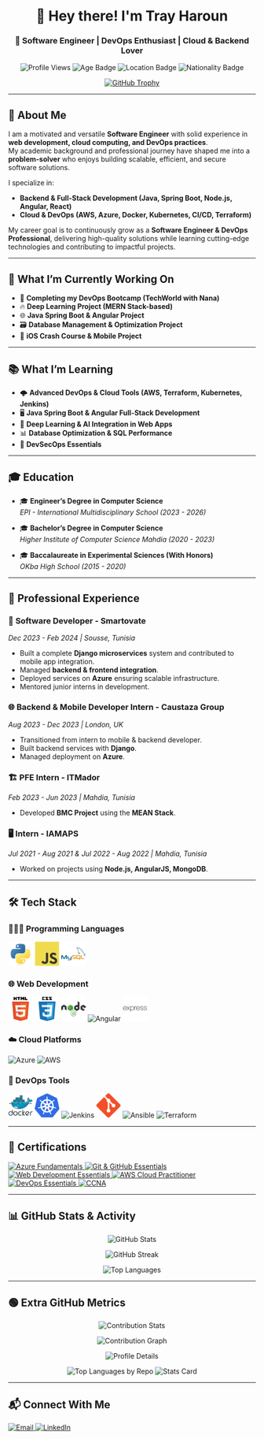 <h1 align="center">👋 Hey there! I'm Tray Haroun</h1>
<h3 align="center">🚀 Software Engineer | DevOps Enthusiast | Cloud & Backend Lover</h3>

<p align="center">
  <img src="https://komarev.com/ghpvc/?username=haroun2021&label=Profile%20views&color=0e75b6&style=flat" alt="Profile Views" />
  <img src="https://img.shields.io/badge/Age-24-blue" alt="Age Badge" />
  <img src="https://img.shields.io/badge/Location-Mahdia,%20Tunisia-blue" alt="Location Badge" />
  <img src="https://img.shields.io/badge/Nationality-Tunisian-red" alt="Nationality Badge" />
</p>

<p align="center">
  <a href="https://github.com/Haroun2021">
    <img src="https://github-profile-trophy.vercel.app/?username=Haroun2021&theme=flat&no-frame=true&column=7&margin-w=5" alt="GitHub Trophy" />
  </a>
</p>

---

## 🌟 About Me

I am a motivated and versatile **Software Engineer** with solid experience in **web development, cloud computing, and DevOps practices**.  
My academic background and professional journey have shaped me into a **problem-solver** who enjoys building scalable, efficient, and secure software solutions.

I specialize in:
- **Backend & Full-Stack Development (Java, Spring Boot, Node.js, Angular, React)**
- **Cloud & DevOps (AWS, Azure, Docker, Kubernetes, CI/CD, Terraform)**

My career goal is to continuously grow as a **Software Engineer & DevOps Professional**, delivering high-quality solutions while learning cutting-edge technologies and contributing to impactful projects.

---

## 🎯 What I’m Currently Working On

- 🚀 **Completing my DevOps Bootcamp (TechWorld with Nana)**
- 🔥 **Deep Learning Project (MERN Stack-based)**
- 🌐 **Java Spring Boot & Angular Project**
- 🗃️ **Database Management & Optimization Project**
- 📱 **iOS Crash Course & Mobile Project**

---

## 📚 What I’m Learning

- 🌩️ **Advanced DevOps & Cloud Tools (AWS, Terraform, Kubernetes, Jenkins)**
- 🖥️ **Java Spring Boot & Angular Full-Stack Development**
- 🧠 **Deep Learning & AI Integration in Web Apps**
- 📊 **Database Optimization & SQL Performance**
- 🔐 **DevSecOps Essentials**

---

## 🎓 Education

- 🎓 **Engineer’s Degree in Computer Science**  
  *EPI - International Multidisciplinary School (2023 - 2026)*

- 🎓 **Bachelor’s Degree in Computer Science**  
  *Higher Institute of Computer Science Mahdia (2020 - 2023)*

- 🎓 **Baccalaureate in Experimental Sciences (With Honors)**  
  *OKba High School (2015 - 2020)*

---

## 💼 Professional Experience

### 🚀 **Software Developer - Smartovate**
*Dec 2023 - Feb 2024 | Sousse, Tunisia*
- Built a complete **Django microservices** system and contributed to mobile app integration.
- Managed **backend & frontend integration**.
- Deployed services on **Azure** ensuring scalable infrastructure.
- Mentored junior interns in development.

### 🌐 **Backend & Mobile Developer Intern - Caustaza Group**
*Aug 2023 - Dec 2023 | London, UK*
- Transitioned from intern to mobile & backend developer.
- Built backend services with **Django**.
- Managed deployment on **Azure**.

### 🏗️ **PFE Intern - ITMador**
*Feb 2023 - Jun 2023 | Mahdia, Tunisia*
- Developed **BMC Project** using the **MEAN Stack**.

### 🖥️ **Intern - IAMAPS**
*Jul 2021 - Aug 2021 & Jul 2022 - Aug 2022 | Mahdia, Tunisia*
- Worked on projects using **Node.js, AngularJS, MongoDB**.

---

## 🛠️ Tech Stack

### 👨🏻‍💻 Programming Languages
<p>
  <img src="https://raw.githubusercontent.com/devicons/devicon/master/icons/python/python-original.svg" alt="Python" width="50" />
  <img src="https://raw.githubusercontent.com/devicons/devicon/master/icons/javascript/javascript-original.svg" alt="JavaScript" width="50" />
  <img src="https://raw.githubusercontent.com/devicons/devicon/master/icons/mysql/mysql-original-wordmark.svg" alt="SQL" width="50" />
</p>

### 🌐 Web Development
<p>
  <img src="https://raw.githubusercontent.com/devicons/devicon/master/icons/html5/html5-original-wordmark.svg" alt="HTML" width="50" />
  <img src="https://raw.githubusercontent.com/devicons/devicon/master/icons/css3/css3-original-wordmark.svg" alt="CSS" width="50" />
  <img src="https://raw.githubusercontent.com/devicons/devicon/master/icons/nodejs/nodejs-original-wordmark.svg" alt="Node.js" width="50" />
  <img src="https://angular.io/assets/images/logos/angular/angular.svg" alt="Angular" width="50" />
  <img src="https://raw.githubusercontent.com/devicons/devicon/master/icons/express/express-original-wordmark.svg" alt="Express.js" width="50" />
</p>

### ☁️ Cloud Platforms
<p>
  <img src="https://www.vectorlogo.zone/logos/microsoft_azure/microsoft_azure-icon.svg" alt="Azure" width="50" />
  <img src="https://www.vectorlogo.zone/logos/amazon_aws/amazon_aws-icon.svg" alt="AWS" width="50" />
</p>

### 🐳 DevOps Tools
<p>
  <img src="https://raw.githubusercontent.com/devicons/devicon/master/icons/docker/docker-original-wordmark.svg" alt="Docker" width="50" />
  <img src="https://raw.githubusercontent.com/devicons/devicon/master/icons/kubernetes/kubernetes-plain.svg" alt="Kubernetes" width="50" />
  <img src="https://www.vectorlogo.zone/logos/jenkins/jenkins-icon.svg" alt="Jenkins" width="50" />
  <img src="https://raw.githubusercontent.com/devicons/devicon/master/icons/git/git-original.svg" alt="Git" width="50" />
  <img src="https://www.vectorlogo.zone/logos/ansible/ansible-icon.svg" alt="Ansible" width="50" />
  <img src="https://www.vectorlogo.zone/logos/terraformio/terraformio-icon.svg" alt="Terraform" width="50" />
</p>

---

## 📜 Certifications

<p>
  <a href="https://www.credly.com/badges/b5a7d2fe-9bbf-48b5-aafd-3c8883a7af2f/public_url" target="_blank">
    <img src="https://www.vectorlogo.zone/logos/microsoft_azure/microsoft_azure-ar21.svg" alt="Azure Fundamentals" width="150" />
  </a>
  <a href="https://www.credly.com/badges/ae7b2dd7-d0ce-4f30-885d-8301ce58dac7/public_url" target="_blank">
    <img src="https://www.vectorlogo.zone/logos/git-scm/git-scm-ar21.svg" alt="Git & GitHub Essentials" width="150" />
  </a>
  <a href="https://www.credly.com/badges/2c3090bc-b157-46c9-b79c-973a6df952ff/public_url" target="_blank">
    <img src="https://www.vectorlogo.zone/logos/devto/devto-ar21.svg" alt="Web Development Essentials" width="150" />
  </a>
  <a href="https://www.credly.com/badges/6468b57d-17d7-43da-ae1e-750dbb9ecc08/public_url" target="_blank">
    <img src="https://www.vectorlogo.zone/logos/amazon_aws/amazon_aws-ar21.svg" alt="AWS Cloud Practitioner" width="150" />
  </a>
  <a href="https://www.credly.com/badges/1b97c21a-9589-4622-8f6e-2c1937b98188/public_url" target="_blank">
    <img src="https://www.vectorlogo.zone/logos/github/github-ar21.svg" alt="DevOps Essentials" width="150" />
  </a>
  <a href="https://www.credly.com/badges/d779557b-0ffe-4810-ba6c-e6d419087378/public_url" target="_blank">
    <img src="https://www.vectorlogo.zone/logos/cisco/cisco-ar21.svg" alt="CCNA" width="150" />
  </a>
</p>

---

## 📊 GitHub Stats & Activity

<p align="center">
  <img src="https://github-readme-stats.vercel.app/api?username=Haroun2021&show_icons=true&theme=tokyonight" alt="GitHub Stats" />
</p>

<p align="center">
  <img src="https://github-readme-streak-stats.herokuapp.com/?user=Haroun2021&theme=tokyonight" alt="GitHub Streak" />
</p>

<p align="center">
  <img src="https://github-readme-stats.vercel.app/api/top-langs/?username=Haroun2021&layout=compact&theme=tokyonight" alt="Top Languages" />
</p>

---

## 🟢 Extra GitHub Metrics

<p align="center">
  <img src="https://github-readme-stats.vercel.app/api?username=Haroun2021&show_icons=true&hide_title=true&count_private=true&hide=prs&theme=tokyonight" alt="Contribution Stats" />
</p>

<p align="center">
  <img src="https://github-contributions-api.deno.dev/Haroun2021.svg" alt="Contribution Graph" />
</p>

<p align="center">
  <img src="https://github-profile-summary-cards.vercel.app/api/cards/profile-details?username=Haroun2021&theme=tokyonight" alt="Profile Details" />
</p>

<p align="center">
  <img src="https://github-profile-summary-cards.vercel.app/api/cards/repos-per-language?username=Haroun2021&theme=tokyonight" alt="Top Languages by Repo" />
  <img src="https://github-profile-summary-cards.vercel.app/api/cards/stats?username=Haroun2021&theme=tokyonight" alt="Stats Card" />
</p>



---

## 📬 Connect With Me

<p>
  <a href="mailto:harountray33@gmail.com">
    <img src="https://cdn-icons-png.flaticon.com/512/732/732200.png" alt="Email" width="40" />
  </a>
  <a href="https://www.linkedin.com/in/tray-haroun-4627a51b9" target="_blank">
    <img src="https://raw.githubusercontent.com/rahuldkjain/github-profile-readme-generator/master/src/images/icons/Social/linked-in-alt.svg" alt="LinkedIn" width="40" />
  </a>
</p>
